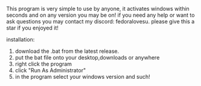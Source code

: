 This program is very simple to use by anyone, it activates windows within seconds and on any version you may be on!
if you need any help or want to ask questions you may contact my discord: fedoralovesu.
please give this a star if you enjoyed it!

installation:
1. download the .bat from the latest release.
2. put the bat file onto your desktop,downloads or anywhere
3. right click the program
4. click "Run As Administrator"
5. in the program select your windows version and such!
